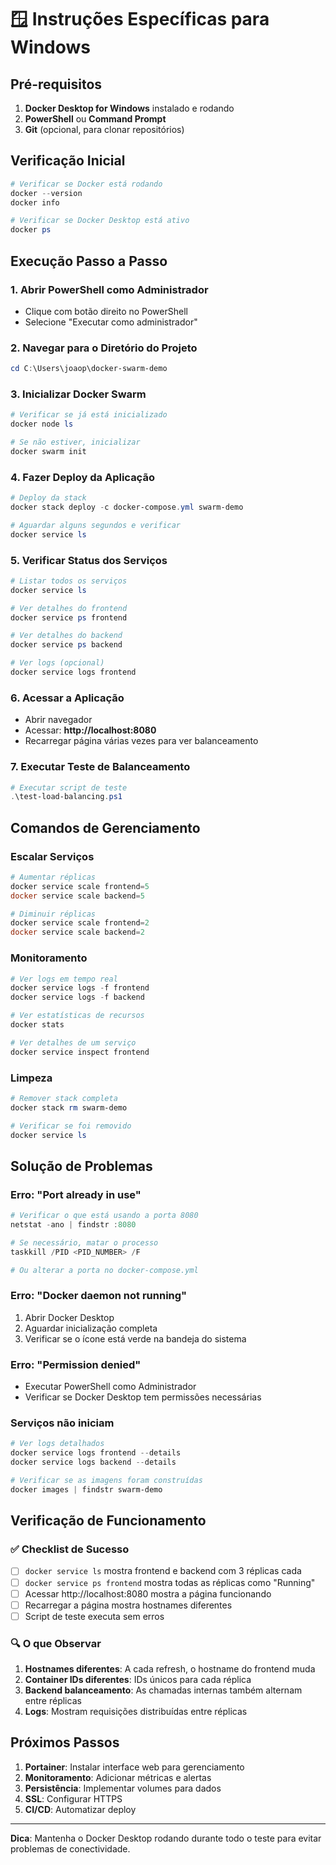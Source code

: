 # 🪟 Instruções Específicas para Windows

## Pré-requisitos

1. **Docker Desktop for Windows** instalado e rodando
2. **PowerShell** ou **Command Prompt**
3. **Git** (opcional, para clonar repositórios)

## Verificação Inicial

```powershell
# Verificar se Docker está rodando
docker --version
docker info

# Verificar se Docker Desktop está ativo
docker ps
```

## Execução Passo a Passo

### 1. Abrir PowerShell como Administrador
- Clique com botão direito no PowerShell
- Selecione "Executar como administrador"

### 2. Navegar para o Diretório do Projeto
```powershell
cd C:\Users\joaop\docker-swarm-demo
```

### 3. Inicializar Docker Swarm
```powershell
# Verificar se já está inicializado
docker node ls

# Se não estiver, inicializar
docker swarm init
```

### 4. Fazer Deploy da Aplicação
```powershell
# Deploy da stack
docker stack deploy -c docker-compose.yml swarm-demo

# Aguardar alguns segundos e verificar
docker service ls
```

### 5. Verificar Status dos Serviços
```powershell
# Listar todos os serviços
docker service ls

# Ver detalhes do frontend
docker service ps frontend

# Ver detalhes do backend
docker service ps backend

# Ver logs (opcional)
docker service logs frontend
```

### 6. Acessar a Aplicação
- Abrir navegador
- Acessar: **http://localhost:8080**
- Recarregar página várias vezes para ver balanceamento

### 7. Executar Teste de Balanceamento
```powershell
# Executar script de teste
.\test-load-balancing.ps1
```

## Comandos de Gerenciamento

### Escalar Serviços
```powershell
# Aumentar réplicas
docker service scale frontend=5
docker service scale backend=5

# Diminuir réplicas
docker service scale frontend=2
docker service scale backend=2
```

### Monitoramento
```powershell
# Ver logs em tempo real
docker service logs -f frontend
docker service logs -f backend

# Ver estatísticas de recursos
docker stats

# Ver detalhes de um serviço
docker service inspect frontend
```

### Limpeza
```powershell
# Remover stack completa
docker stack rm swarm-demo

# Verificar se foi removido
docker service ls
```

## Solução de Problemas

### Erro: "Port already in use"
```powershell
# Verificar o que está usando a porta 8080
netstat -ano | findstr :8080

# Se necessário, matar o processo
taskkill /PID <PID_NUMBER> /F

# Ou alterar a porta no docker-compose.yml
```

### Erro: "Docker daemon not running"
1. Abrir Docker Desktop
2. Aguardar inicialização completa
3. Verificar se o ícone está verde na bandeja do sistema

### Erro: "Permission denied"
- Executar PowerShell como Administrador
- Verificar se Docker Desktop tem permissões necessárias

### Serviços não iniciam
```powershell
# Ver logs detalhados
docker service logs frontend --details
docker service logs backend --details

# Verificar se as imagens foram construídas
docker images | findstr swarm-demo
```

## Verificação de Funcionamento

### ✅ Checklist de Sucesso
- [ ] `docker service ls` mostra frontend e backend com 3 réplicas cada
- [ ] `docker service ps frontend` mostra todas as réplicas como "Running"
- [ ] Acessar http://localhost:8080 mostra a página funcionando
- [ ] Recarregar a página mostra hostnames diferentes
- [ ] Script de teste executa sem erros

### 🔍 O que Observar
1. **Hostnames diferentes**: A cada refresh, o hostname do frontend muda
2. **Container IDs diferentes**: IDs únicos para cada réplica
3. **Backend balanceamento**: As chamadas internas também alternam entre réplicas
4. **Logs**: Mostram requisições distribuídas entre réplicas

## Próximos Passos

1. **Portainer**: Instalar interface web para gerenciamento
2. **Monitoramento**: Adicionar métricas e alertas
3. **Persistência**: Implementar volumes para dados
4. **SSL**: Configurar HTTPS
5. **CI/CD**: Automatizar deploy

---

**Dica**: Mantenha o Docker Desktop rodando durante todo o teste para evitar problemas de conectividade.
